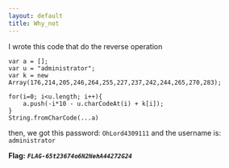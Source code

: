 ```yaml
---
layout: default
title: Why_not
---
```




I wrote this code that do the reverse operation
```
var a = [];
var u = "administrator";
var k = new Array(176,214,205,246,264,255,227,237,242,244,265,270,283);

for(i=0; i<u.length; i++){
    a.push(-i*10 - u.charCodeAt(i) + k[i]);
}
String.fromCharCode(...a)
```
then, we got this password: `OhLord4309111` and the username is: `administrator`

**Flag:** ***`FLAG-65t23674o6N2NehA44272G24`***

